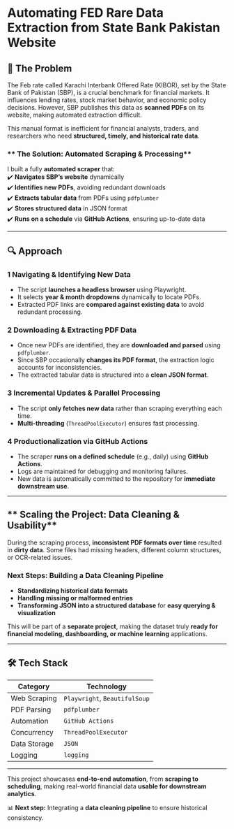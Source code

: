 
# **Automating FED Rare Data Extraction from State Bank Pakistan Website**  

## **📌 The Problem**  

The Feb rate called Karachi Interbank Offered Rate (KIBOR), set by the State Bank of Pakistan (SBP), is a crucial benchmark for financial markets. It influences lending rates, stock market behavior, and economic policy decisions. However, SBP publishes this data as **scanned PDFs** on its website, making automated extraction difficult.  

This manual format is inefficient for financial analysts, traders, and researchers who need **structured, timely, and historical rate data**.  

### ** The Solution: Automated Scraping & Processing**  

I built a fully **automated scraper** that:  
✔️ **Navigates SBP’s website** dynamically  
✔️ **Identifies new PDFs**, avoiding redundant downloads  
✔️ **Extracts tabular data** from PDFs using `pdfplumber`  
✔️ **Stores structured data** in JSON format  
✔️ **Runs on a schedule** via **GitHub Actions**, ensuring up-to-date data  

---

## **🔍 Approach**  

### **1 Navigating & Identifying New Data**  

- The script **launches a headless browser** using Playwright.  
- It selects **year & month dropdowns** dynamically to locate PDFs.  
- Extracted PDF links are **compared against existing data** to avoid redundant processing.  

### **2️ Downloading & Extracting PDF Data**  

- Once new PDFs are identified, they are **downloaded and parsed** using `pdfplumber`.  
- Since SBP occasionally **changes its PDF format**, the extraction logic accounts for inconsistencies.  
- The extracted tabular data is structured into a **clean JSON format**.  

### **3️ Incremental Updates & Parallel Processing**  

- The script **only fetches new data** rather than scraping everything each time.  
- **Multi-threading** (`ThreadPoolExecutor`) ensures fast processing.  

### **4️ Productionalization via GitHub Actions**  

- The scraper **runs on a defined schedule** (e.g., daily) using **GitHub Actions**.  
- Logs are maintained for debugging and monitoring failures.  
- New data is automatically committed to the repository for **immediate downstream use**.  

---

## ** Scaling the Project: Data Cleaning & Usability**  

During the scraping process, **inconsistent PDF formats over time** resulted in **dirty data**. Some files had missing headers, different column structures, or OCR-related issues.  

### **Next Steps: Building a Data Cleaning Pipeline**  
- **Standardizing historical data formats**  
- **Handling missing or malformed entries**  
- **Transforming JSON into a structured database** for **easy querying & visualization**  

This will be part of a **separate project**, making the dataset truly **ready for financial modeling, dashboarding, or machine learning** applications.  

---

## **🛠️ Tech Stack**  

| **Category**  | **Technology** |
|--------------|--------------|
| Web Scraping | `Playwright`, `BeautifulSoup` |
| PDF Parsing  | `pdfplumber` |
| Automation   | `GitHub Actions` |
| Concurrency  | `ThreadPoolExecutor` |
| Data Storage | `JSON` |
| Logging      | `logging` |


---

This project showcases **end-to-end automation**, from **scraping to scheduling**, making real-world financial data **usable for downstream analytics**.  

📊 **Next step:** Integrating a **data cleaning pipeline** to ensure historical consistency.  


